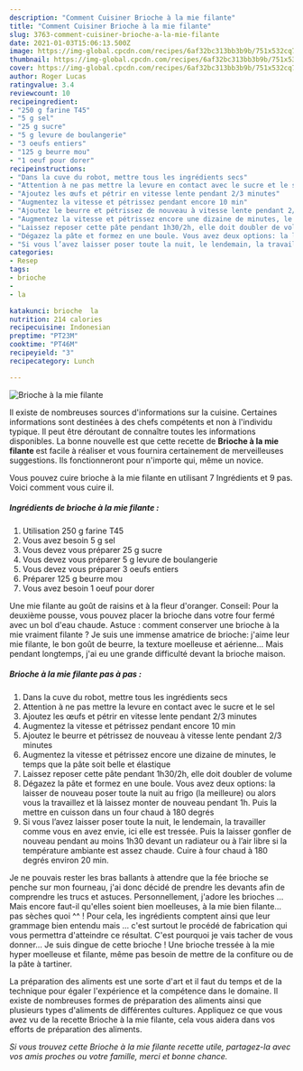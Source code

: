 ```yaml
---
description: "Comment Cuisiner Brioche à la mie filante"
title: "Comment Cuisiner Brioche à la mie filante"
slug: 3763-comment-cuisiner-brioche-a-la-mie-filante
date: 2021-01-03T15:06:13.500Z
image: https://img-global.cpcdn.com/recipes/6af32bc313bb3b9b/751x532cq70/brioche-a-la-mie-filante-photo-principale-de-la-recette.jpg
thumbnail: https://img-global.cpcdn.com/recipes/6af32bc313bb3b9b/751x532cq70/brioche-a-la-mie-filante-photo-principale-de-la-recette.jpg
cover: https://img-global.cpcdn.com/recipes/6af32bc313bb3b9b/751x532cq70/brioche-a-la-mie-filante-photo-principale-de-la-recette.jpg
author: Roger Lucas
ratingvalue: 3.4
reviewcount: 10
recipeingredient:
- "250 g farine T45"
- "5 g sel"
- "25 g sucre"
- "5 g levure de boulangerie"
- "3 oeufs entiers"
- "125 g beurre mou"
- "1 oeuf pour dorer"
recipeinstructions:
- "Dans la cuve du robot, mettre tous les ingrédients secs"
- "Attention à ne pas mettre la levure en contact avec le sucre et le sel"
- "Ajoutez les œufs et pétrir en vitesse lente pendant 2/3 minutes"
- "Augmentez la vitesse et pétrissez pendant encore 10 min"
- "Ajoutez le beurre et pétrissez de nouveau à vitesse lente pendant 2/3 minutes"
- "Augmentez la vitesse et pétrissez encore une dizaine de minutes, le temps que la pâte soit belle et élastique"
- "Laissez reposer cette pâte pendant 1h30/2h, elle doit doubler de volume"
- "Dégazez la pâte et formez en une boule. Vous avez deux options: la laisser de nouveau poser toute la nuit au frigo (la meilleure) ou alors vous la travaillez et là laissez monter de nouveau pendant 1h. Puis la mettre en cuisson dans un four chaud à 180 degrés"
- "Si vous l’avez laisser poser toute la nuit, le lendemain, la travailler comme vous en avez envie, ici elle est tressée. Puis la laisser gonfler de nouveau pendant au moins 1h30 devant un radiateur ou à l’air libre si la température ambiante est assez chaude. Cuire à four chaud à 180 degrés environ 20 min."
categories:
- Resep
tags:
- brioche
- 
- la

katakunci: brioche  la 
nutrition: 214 calories
recipecuisine: Indonesian
preptime: "PT23M"
cooktime: "PT46M"
recipeyield: "3"
recipecategory: Lunch

---
```



![Brioche à la mie filante](https://img-global.cpcdn.com/recipes/6af32bc313bb3b9b/751x532cq70/brioche-a-la-mie-filante-photo-principale-de-la-recette.jpg)

Il existe de nombreuses sources d'informations sur la cuisine. Certaines informations sont destinées à des chefs compétents et non à l'individu typique. Il peut être déroutant de connaître toutes les informations disponibles. La bonne nouvelle est que cette recette de <strong> Brioche à la mie filante </strong> est facile à réaliser et vous fournira certainement de merveilleuses suggestions. Ils fonctionneront pour n'importe qui, même un novice.

<!--inarticleads1-->

Vous pouvez cuire brioche à la mie filante en utilisant 7 Ingrédients et 9 pas. Voici comment vous cuire il.

##### Ingrédients de brioche à la mie filante :

1. Utilisation 250 g farine T45
1. Vous avez besoin 5 g sel
1. Vous devez vous préparer 25 g sucre
1. Vous devez vous préparer 5 g levure de boulangerie
1. Vous devez vous préparer 3 oeufs entiers
1. Préparer 125 g beurre mou
1. Vous avez besoin 1 oeuf pour dorer


Une mie filante au goût de raisins et à la fleur d&#39;oranger. Conseil: Pour la deuxième pousse, vous pouvez placer la brioche dans votre four fermé avec un bol d&#39;eau chaude. Astuce : comment conserver une brioche à la mie vraiment filante ? Je suis une immense amatrice de brioche: j&#39;aime leur mie filante, le bon goût de beurre, la texture moelleuse et aérienne… Mais pendant longtemps, j&#39;ai eu une grande difficulté devant la brioche maison. 

<!--inarticleads2-->

##### Brioche à la mie filante pas à pas :

1. Dans la cuve du robot, mettre tous les ingrédients secs
1. Attention à ne pas mettre la levure en contact avec le sucre et le sel
1. Ajoutez les œufs et pétrir en vitesse lente pendant 2/3 minutes
1. Augmentez la vitesse et pétrissez pendant encore 10 min
1. Ajoutez le beurre et pétrissez de nouveau à vitesse lente pendant 2/3 minutes
1. Augmentez la vitesse et pétrissez encore une dizaine de minutes, le temps que la pâte soit belle et élastique
1. Laissez reposer cette pâte pendant 1h30/2h, elle doit doubler de volume
1. Dégazez la pâte et formez en une boule. Vous avez deux options: la laisser de nouveau poser toute la nuit au frigo (la meilleure) ou alors vous la travaillez et là laissez monter de nouveau pendant 1h. Puis la mettre en cuisson dans un four chaud à 180 degrés
1. Si vous l’avez laisser poser toute la nuit, le lendemain, la travailler comme vous en avez envie, ici elle est tressée. Puis la laisser gonfler de nouveau pendant au moins 1h30 devant un radiateur ou à l’air libre si la température ambiante est assez chaude. Cuire à four chaud à 180 degrés environ 20 min.


Je ne pouvais rester les bras ballants à attendre que la fée brioche se penche sur mon fourneau, j&#39;ai donc décidé de prendre les devants afin de comprendre les trucs et astuces. Personnellement, j&#39;adore les brioches … Mais encore faut-il qu&#39;elles soient bien moelleuses, à la mie bien filante… pas sèches quoi ^^ ! Pour cela, les ingrédients comptent ainsi que leur grammage bien entendu mais … c&#39;est surtout le procédé de fabrication qui vous permettra d&#39;atteindre ce résultat. C&#39;est pourquoi je vais tacher de vous donner… Je suis dingue de cette brioche ! Une brioche tressée à la mie hyper moelleuse et filante, même pas besoin de mettre de la confiture ou de la pâte à tartiner. 

<!--inarticleads1-->

<p>
La préparation des aliments est une sorte d'art et il faut du temps et de la technique pour égaler l'expérience et la compétence dans le domaine. Il existe de nombreuses formes de préparation des aliments ainsi que plusieurs types d'aliments de différentes cultures. Appliquez ce que vous avez vu de la recette Brioche à la mie filante, cela vous aidera dans vos efforts de préparation des aliments.
</p>

<p>
<i>Si vous trouvez cette Brioche à la mie filante recette utile, partagez-la avec vos amis proches ou votre famille, merci et bonne chance.</i>
</p>
